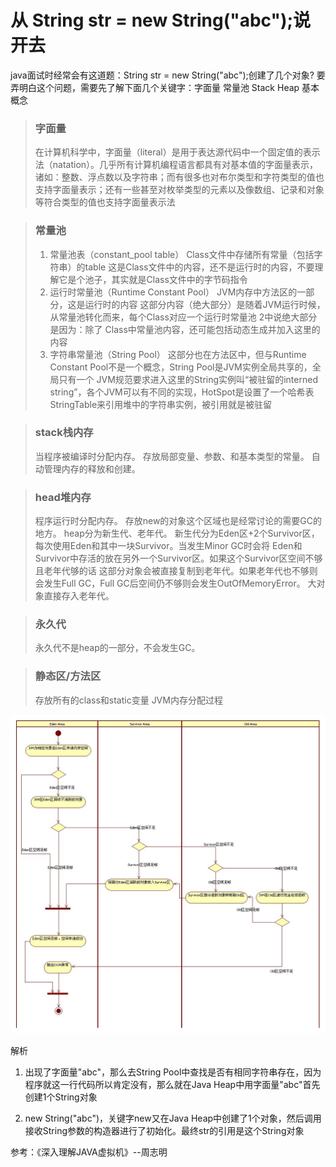#  从 String str = new String("abc");说开去
<authorAndTime dateTime='2018-05-01 09:49:56'/>


java面试时经常会有这道题：String str = new String("abc");创建了几个对象?
要弄明白这个问题，需要先了解下面几个关键字：字面量 常量池  Stack Heap
基本概念
> ### 字面量
> 在计算机科学中，字面量（literal）是用于表达源代码中一个固定值的表示法（natation）。几乎所有计算机编程语言都具有对基本值的字面量表示，诸如：整数、浮点数以及字符串；而有很多也对布尔类型和字符类型的值也支持字面量表示；还有一些甚至对枚举类型的元素以及像数组、记录和对象等符合类型的值也支持字面量表示法

> ### 常量池
> 1. 常量池表（constant_pool table）
  Class文件中存储所有常量（包括字符串）的table
  这是Class文件中的内容，还不是运行时的内容，不要理解它是个池子，其实就是Class文件中的字节码指令
> 2. 运行时常量池（Runtime Constant Pool）
  JVM内存中方法区的一部分，这是运行时的内容
  这部分内容（绝大部分）是随着JVM运行时候，从常量池转化而来，每个Class对应一个运行时常量池
  2中说绝大部分是因为：除了 Class中常量池内容，还可能包括动态生成并加入这里的内容
> 3. 字符串常量池（String Pool）
  这部分也在方法区中，但与Runtime Constant Pool不是一个概念，String Pool是JVM实例全局共享的，全局只有一个
  JVM规范要求进入这里的String实例叫“被驻留的interned string”，各个JVM可以有不同的实现，HotSpot是设置了一个哈希表StringTable来引用堆中的字符串实例，被引用就是被驻留

> ### stack栈内存
> 当程序被编译时分配内存。
> 存放局部变量、参数、和基本类型的常量。
> 自动管理内存的释放和创建。

> ### head堆内存
> 程序运行时分配内存。
> 存放new的对象这个区域也是经常讨论的需要GC的地方。
> heap分为新生代、老年代。
> 新生代分为Eden区+2个Survivor区，每次使用Eden和其中一块Survivor。当发生Minor GC时会将
Eden和Survivor中存活的放在另外一个Survivor区。如果这个Survivor区空间不够且老年代够的话
这部分对象会被直接复制到老年代。如果老年代也不够则会发生Full GC，Full GC后空间仍不够则会发生OutOfMemoryError。
> 大对象直接存入老年代。

> ### 永久代
> 永久代不是heap的一部分，不会发生GC。


> ### 静态区/方法区
> 存放所有的class和static变量
JVM内存分配过程
<img src="./java-memory.png" alt="java内存管理" >

解析
   1. 出现了字面量"abc"，那么去String Pool中查找是否有相同字符串存在，因为程序就这一行代码所以肯定没有，那么就在Java Heap中用字面量"abc"首先创建1个String对象

   2. new String("abc")，关键字new又在Java Heap中创建了1个对象，然后调用接收String参数的构造器进行了初始化。最终str的引用是这个String对象

参考：《深入理解JAVA虚拟机》--周志明

